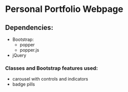 # Personal Portfolio Webpage

## Dependencies:
- Bootstrap:
    - popper
    - popper.js
- jQuery

### Classes and Bootstrap features used:
- carousel with controls and indicators
- badge pills
